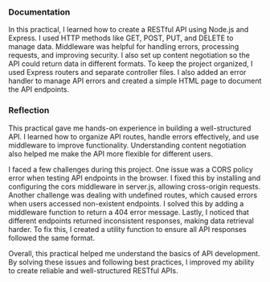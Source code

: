 ### Documentation

In this practical, I learned how to create a RESTful API using Node.js and Express. I used HTTP methods like GET, POST, PUT, and DELETE to manage data. Middleware was helpful for handling errors, processing requests, and improving security. I also set up content negotiation so the API could return data in different formats. To keep the project organized, I used Express routers and separate controller files. I also added an error handler to manage API errors and created a simple HTML page to document the API endpoints.

### Reflection

This practical gave me hands-on experience in building a well-structured API. I learned how to organize API routes, handle errors effectively, and use middleware to improve functionality. Understanding content negotiation also helped me make the API more flexible for different users.

I faced a few challenges during this project. One issue was a CORS policy error when testing API endpoints in the browser. I fixed this by installing and configuring the cors middleware in server.js, allowing cross-origin requests. Another challenge was dealing with undefined routes, which caused errors when users accessed non-existent endpoints. I solved this by adding a middleware function to return a 404 error message. Lastly, I noticed that different endpoints returned inconsistent responses, making data retrieval harder. To fix this, I created a utility function to ensure all API responses followed the same format.

Overall, this practical helped me understand the basics of API development. By solving these issues and following best practices, I improved my ability to create reliable and well-structured RESTful APIs.